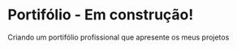 # Portifólio - Em construção!

<p>Criando um portifólio profissional que apresente os meus projetos</p>